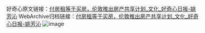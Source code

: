 好奇心原文链接：[付房租等于买房，伦敦推出房产共享计划_文化_好奇心日报-姚芳沁](https://www.qdaily.com/articles/194.html)
WebArchive归档链接：[付房租等于买房，伦敦推出房产共享计划_文化_好奇心日报-姚芳沁](http://web.archive.org/web/20180120231717/http://www.qdaily.com:80/articles/194.html)
![image](http://ww3.sinaimg.cn/large/007d5XDply1g3v3xk4q1kj30u02qq4qp)